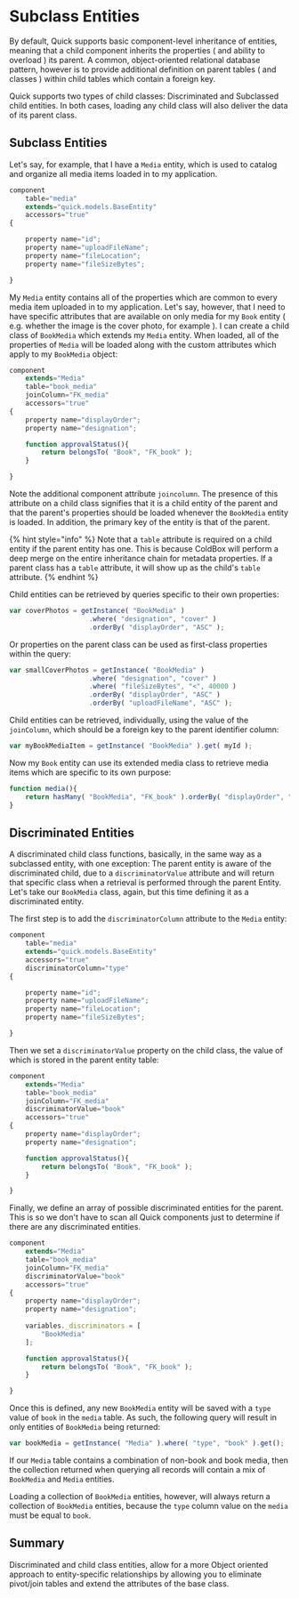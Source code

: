 # Subclass Entities

By default, Quick supports basic component-level inheritance of entities, meaning that a child component inherits the properties ( and ability to overload ) its parent. A common, object-oriented relational database pattern, however is to provide additional definition on parent tables ( and classes ) within child tables which contain a foreign key.

Quick supports two types of child classes: Discriminated and Subclassed child entities. In both cases, loading any child class will also deliver the data of its parent class.

## Subclass Entities

Let's say, for example, that I have a `Media` entity, which is used to catalog and organize all media items loaded in to my application.

```javascript
component 
    table="media" 
    extends="quick.models.BaseEntity" 
    accessors="true"
{

    property name="id";
    property name="uploadFileName";
    property name="fileLocation";
    property name="fileSizeBytes";

}
```

My `Media` entity contains all of the properties which are common to every media item uploaded in to my application. Let's say, however, that I need to have specific attributes that are available on only media for my `Book` entity ( e.g. whether the image is the cover photo, for example ). I can create a child class of `BookMedia` which extends my `Media` entity. When loaded, all of the properties of `Media` will be loaded along with the custom attributes which apply to my `BookMedia` object:

```javascript
component
    extends="Media"
    table="book_media"
    joinColumn="FK_media"
    accessors="true"
{
    property name="displayOrder";
    property name="designation";

    function approvalStatus(){
        return belongsTo( "Book", "FK_book" );
    }

}
```

Note the additional component attribute `joincolumn`. The presence of this attribute on a child class signifies that it is a child entity of the parent and that the parent's properties should be loaded whenever the `BookMedia` entity is loaded. In addition, the primary key of the entity is that of the parent.

{% hint style="info" %}
Note that a `table` attribute is required on a child entity if the parent entity has one.  This is because ColdBox will perform a deep merge on the entire inheritance chain for metadata properties.  If a parent class has a `table` attribute, it will show up as the child's `table` attribute.
{% endhint %}

Child entities can be retrieved by queries specific to their own properties:

```javascript
var coverPhotos = getInstance( "BookMedia" )
                    .where( "designation", "cover" )
                    .orderBy( "displayOrder", "ASC" );
```

Or properties on the parent class can be used as first-class properties within the query:

```javascript
var smallCoverPhotos = getInstance( "BookMedia" )
                    .where( "designation", "cover" )
                    .where( "fileSizeBytes", "<", 40000 )
                    .orderBy( "displayOrder", "ASC" )
                    .orderBy( "uploadFileName", "ASC" );
```

Child entities can be retrieved, individually, using the value of the `joinColumn`, which should be a foreign key to the parent identifier column:

```javascript
var myBookMediaItem = getInstance( "BookMedia" ).get( myId );
```

Now my `Book` entity can use its extended media class to retrieve media items which are specific to its own purpose:

```javascript
function media(){
    return hasMany( "BookMedia", "FK_book" ).orderBy( "displayOrder", "ASC" );
}
```

## Discriminated Entities

A discriminated child class functions, basically, in the same way as a subclassed entity, with one exception: The parent entity is aware of the discriminated child, due to a `discriminatorValue` attribute and will return that specific class when a retrieval is performed through the parent Entity. Let's take our `BookMedia` class, again, but this time defining it as a discriminated entity.

The first step is to add the `discriminatorColumn` attribute to the `Media` entity:

```javascript
component 
    table="media" 
    extends="quick.models.BaseEntity" 
    accessors="true"
    discriminatorColumn="type"
{

    property name="id";
    property name="uploadFileName";
    property name="fileLocation";
    property name="fileSizeBytes";

}
```

Then we set a `discriminatorValue` property on the child class, the value of which is stored in the parent entity table:

```javascript
component
    extends="Media"
    table="book_media"
    joinColumn="FK_media"
    discriminatorValue="book"
    accessors="true"
{
    property name="displayOrder";
    property name="designation";

    function approvalStatus(){
        return belongsTo( "Book", "FK_book" );
    }

}
```

Finally, we define an array of possible discriminated entities for the parent.  This is so we don't have to scan all Quick components just to determine if there are any discriminated entities.

```javascript
component
    extends="Media"
    table="book_media"
    joinColumn="FK_media"
    discriminatorValue="book"
    accessors="true"
{
    property name="displayOrder";
    property name="designation";
    
    variables._discriminators = [
        "BookMedia"
    ];

    function approvalStatus(){
        return belongsTo( "Book", "FK_book" );
    }

}
```

Once this is defined, any new `BookMedia` entity will be saved with a `type` value of `book` in the `media` table. As such, the following query will result in only entities of `BookMedia` being returned:

```javascript
var bookMedia = getInstance( "Media" ).where( "type", "book" ).get();
```

If our `Media` table contains a combination of non-book and book media, then the collection returned when querying all records will contain a mix of `BookMedia` and `Media` entities.

Loading a collection of `BookMedia` entities, however, will always return a collection of `BookMedia` entities, because the `type` column value on the `media` must be equal to `book`.

## Summary

Discriminated and child class entities, allow for a more Object oriented approach to entity-specific relationships by allowing you to eliminate pivot/join tables and extend the attributes of the base class.

